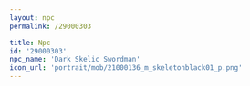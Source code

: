 ```yaml
---
layout: npc
permalink: /29000303

title: Npc
id: '29000303'
npc_name: 'Dark Skelic Swordman'
icon_url: 'portrait/mob/21000136_m_skeletonblack01_p.png'
---
```

